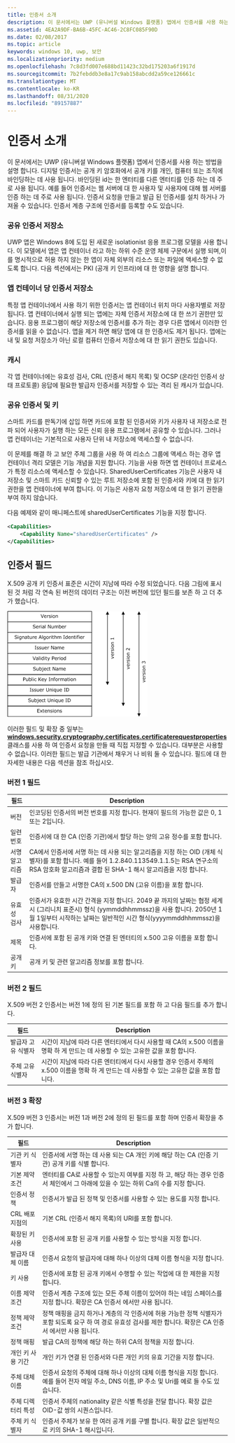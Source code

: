 ```yaml
---
title: 인증서 소개
description: 이 문서에서는 UWP (유니버설 Windows 플랫폼) 앱에서 인증서를 사용 하는 방법을 설명 합니다.
ms.assetid: 4EA2A9DF-BA6B-45FC-AC46-2C8FC085F90D
ms.date: 02/08/2017
ms.topic: article
keywords: windows 10, uwp, 보안
ms.localizationpriority: medium
ms.openlocfilehash: 7c8d3fd007e688bd11423c32bd175203a6f1917d
ms.sourcegitcommit: 7b2febddb3e8a17c9ab158abcdd2a59ce126661c
ms.translationtype: MT
ms.contentlocale: ko-KR
ms.lasthandoff: 08/31/2020
ms.locfileid: "89157887"
---
```

# <a name="intro-to-certificates"></a>인증서 소개




이 문서에서는 UWP (유니버설 Windows 플랫폼) 앱에서 인증서를 사용 하는 방법을 설명 합니다. 디지털 인증서는 공개 키 암호화에서 공개 키를 개인, 컴퓨터 또는 조직에 바인딩하는 데 사용 됩니다. 바인딩된 id는 한 엔터티를 다른 엔터티를 인증 하는 데 주로 사용 됩니다. 예를 들어 인증서는 웹 서버에 대 한 사용자 및 사용자에 대해 웹 서버를 인증 하는 데 주로 사용 됩니다. 인증서 요청을 만들고 발급 된 인증서를 설치 하거나 가져올 수 있습니다. 인증서 계층 구조에 인증서를 등록할 수도 있습니다.

### <a name="shared-certificate-stores"></a>공유 인증서 저장소

UWP 앱은 Windows 8에 도입 된 새로운 isolationist 응용 프로그램 모델을 사용 합니다. 이 모델에서 앱은 앱 컨테이너 라고 하는 하위 수준 운영 체제 구문에서 실행 되며,이를 명시적으로 허용 하지 않는 한 앱이 자체 외부의 리소스 또는 파일에 액세스할 수 없도록 합니다. 다음 섹션에서는 PKI (공개 키 인프라)에 대 한 영향을 설명 합니다.

### <a name="certificate-storage-per-app-container"></a>앱 컨테이너 당 인증서 저장소

특정 앱 컨테이너에서 사용 하기 위한 인증서는 앱 컨테이너 위치 마다 사용자별로 저장 됩니다. 앱 컨테이너에서 실행 되는 앱에는 자체 인증서 저장소에 대 한 쓰기 권한만 있습니다. 응용 프로그램이 해당 저장소에 인증서를 추가 하는 경우 다른 앱에서 이러한 인증서를 읽을 수 없습니다. 앱을 제거 하면 해당 앱에 대 한 인증서도 제거 됩니다. 앱에는 내 및 요청 저장소가 아닌 로컬 컴퓨터 인증서 저장소에 대 한 읽기 권한도 있습니다.

### <a name="cache"></a>캐시

각 앱 컨테이너에는 유효성 검사, CRL (인증서 해지 목록) 및 OCSP (온라인 인증서 상태 프로토콜) 응답에 필요한 발급자 인증서를 저장할 수 있는 격리 된 캐시가 있습니다.

### <a name="shared-certificates-and-keys"></a>공유 인증서 및 키

스마트 카드를 판독기에 삽입 하면 카드에 포함 된 인증서와 키가 사용자 내 저장소로 전파 되어 사용자가 실행 하는 모든 신뢰 응용 프로그램에서 공유할 수 있습니다. 그러나 앱 컨테이너는 기본적으로 사용자 단위 내 저장소에 액세스할 수 없습니다.

이 문제를 해결 하 고 보안 주체 그룹을 사용 하 여 리소스 그룹에 액세스 하는 경우 앱 컨테이너 격리 모델은 기능 개념을 지원 합니다. 기능을 사용 하면 앱 컨테이너 프로세스가 특정 리소스에 액세스할 수 있습니다. SharedUserCertificates 기능은 사용자 내 저장소 및 스마트 카드 신뢰할 수 있는 루트 저장소에 포함 된 인증서와 키에 대 한 읽기 권한을 앱 컨테이너에 부여 합니다. 이 기능은 사용자 요청 저장소에 대 한 읽기 권한을 부여 하지 않습니다.

다음 예제와 같이 매니페스트에 sharedUserCertificates 기능을 지정 합니다.

```xml
<Capabilities>
    <Capability Name="sharedUserCertificates" />
</Capabilities>
```

## <a name="certificate-fields"></a>인증서 필드


X.509 공개 키 인증서 표준은 시간이 지남에 따라 수정 되었습니다. 다음 그림에 표시 된 것 처럼 각 연속 된 버전의 데이터 구조는 이전 버전에 있던 필드를 보존 하 고 더 추가 했습니다.

![x.509 certificate 버전 1, 2, 3](images/x509certificateversions.png)

이러한 필드 및 확장 중 일부는 [**windows.security.cryptography.certificates.certificaterequestproperties**](/uwp/api/Windows.Security.Cryptography.Certificates.CertificateRequestProperties) 클래스를 사용 하 여 인증서 요청을 만들 때 직접 지정할 수 있습니다. 대부분은 사용할 수 없습니다. 이러한 필드는 발급 기관에서 채우거 나 비워 둘 수 있습니다. 필드에 대 한 자세한 내용은 다음 섹션을 참조 하십시오.

### <a name="version-1-fields"></a>버전 1 필드

| 필드 | Description |
|-------|-------------|
| 버전 | 인코딩된 인증서의 버전 번호를 지정 합니다. 현재이 필드의 가능한 값은 0, 1 또는 2입니다. |
| 일련 번호 | 인증서에 대 한 CA (인증 기관)에서 할당 하는 양의 고유 정수를 포함 합니다. |
| 서명 알고리즘 | CA에서 인증서에 서명 하는 데 사용 되는 알고리즘을 지정 하는 OID (개체 식별자)를 포함 합니다. 예를 들어 1.2.840.113549.1.1.5는 RSA 연구소의 RSA 암호화 알고리즘과 결합 된 SHA-1 해시 알고리즘을 지정 합니다. |
| 발급자 | 인증서를 만들고 서명한 CA의 x.500 DN (고유 이름)을 포함 합니다. |
| 유효성 검사 | 인증서가 유효한 시간 간격을 지정 합니다. 2049 끝 까지의 날짜는 협정 세계시 (그리니치 표준시) 형식 (yymmddhhmmssz)을 사용 합니다. 2050년 1월 1일부터 시작하는 날짜는 일반적인 시간 형식(yyyymmddhhmmssz)을 사용합니다. |
| 제목 | 인증서에 포함 된 공개 키와 연결 된 엔터티의 x.500 고유 이름을 포함 합니다. |
| 공개 키 | 공개 키 및 관련 알고리즘 정보를 포함 합니다. |

### <a name="version-2-fields"></a>버전 2 필드

X.509 버전 2 인증서는 버전 1에 정의 된 기본 필드를 포함 하 고 다음 필드를 추가 합니다.

| 필드 | Description |
|-------|-------------|
| 발급자 고유 식별자 | 시간이 지남에 따라 다른 엔터티에서 다시 사용할 때 CA의 x.500 이름을 명확 하 게 만드는 데 사용할 수 있는 고유한 값을 포함 합니다. |
| 주체 고유 식별자 | 시간이 지남에 따라 다른 엔터티에서 다시 사용할 경우 인증서 주체의 x.500 이름을 명확 하 게 만드는 데 사용할 수 있는 고유한 값을 포함 합니다. |

### <a name="version-3-extensions"></a>버전 3 확장

X.509 버전 3 인증서는 버전 1과 버전 2에 정의 된 필드를 포함 하며 인증서 확장을 추가 합니다.

| 필드  | Description |
|--------|-------------|
| 기관 키 식별자 | 인증서에 서명 하는 데 사용 되는 CA 개인 키에 해당 하는 CA (인증 기관) 공개 키를 식별 합니다. |
| 기본 제약 조건 | 엔터티를 CA로 사용할 수 있는지 여부를 지정 하 고, 해당 하는 경우 인증서 체인에서 그 아래에 있을 수 있는 하위 Ca의 수를 지정 합니다. |
| 인증서 정책 | 인증서가 발급 된 정책 및 인증서를 사용할 수 있는 용도를 지정 합니다. |
| CRL 배포 지점의 | 기본 CRL (인증서 해지 목록)의 URI를 포함 합니다. |
| 확장된 키 사용 | 인증서에 포함 된 공개 키를 사용할 수 있는 방식을 지정 합니다. |
| 발급자 대체 이름 | 인증서 요청의 발급자에 대해 하나 이상의 대체 이름 형식을 지정 합니다. |
| 키 사용 | 인증서에 포함 된 공개 키에서 수행할 수 있는 작업에 대 한 제한을 지정 합니다.|
| 이름 제약 조건  | 인증서 계층 구조에 있는 모든 주체 이름이 있어야 하는 네임 스페이스를 지정 합니다. 확장은 CA 인증서 에서만 사용 됩니다. |
| 정책 제약 조건 | 정책 매핑을 금지 하거나 계층의 각 인증서에 허용 가능한 정책 식별자가 포함 되도록 요구 하 여 경로 유효성 검사를 제한 합니다. 확장은 CA 인증서 에서만 사용 됩니다. |
| 정책 매핑 | 발급 CA의 정책에 해당 하는 하위 CA의 정책을 지정 합니다. |
| 개인 키 사용 기간 | 개인 키가 연결 된 인증서와 다른 개인 키의 유효 기간을 지정 합니다. |
| 주체 대체 이름 | 인증서 요청의 주체에 대해 하나 이상의 대체 이름 형식을 지정 합니다. 예를 들어 전자 메일 주소, DNS 이름, IP 주소 및 Uri를 예로 들 수도 있습니다. |
| 주체 디렉터리 특성 | 인증서 주체의 nationality 같은 식별 특성을 전달 합니다. 확장 값은 OID-값 쌍의 시퀀스입니다. |
| 주체 키 식별자 | 인증서 주체가 보유 한 여러 공개 키를 구별 합니다. 확장 값은 일반적으로 키의 SHA-1 해시입니다. |